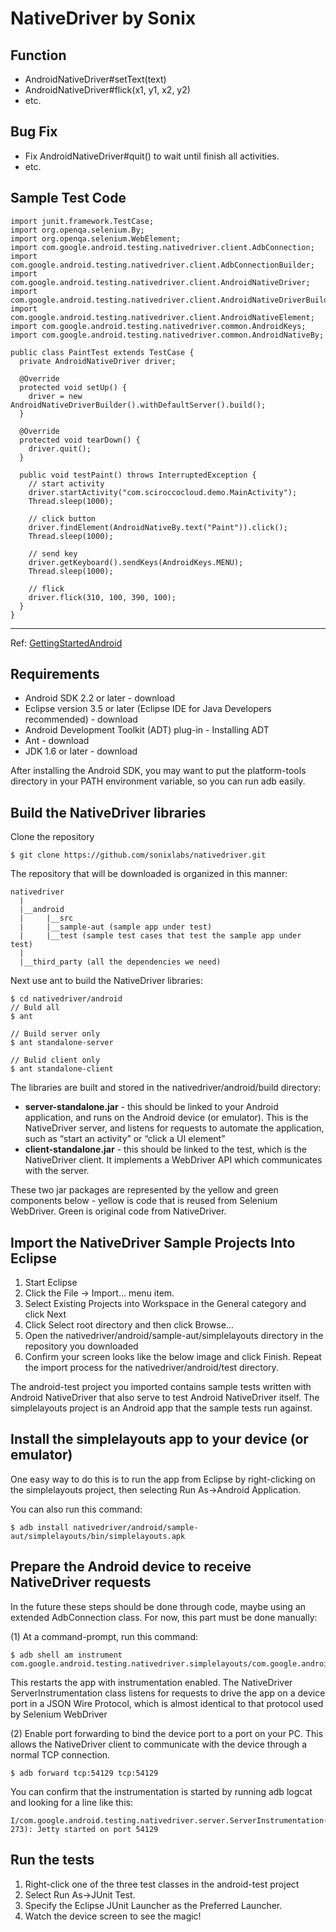 # NativeDriver by Sonix

## Function

* AndroidNativeDriver#setText(text)
* AndroidNativeDriver#flick(x1, y1, x2, y2)
* etc.

## Bug Fix

* Fix AndroidNativeDriver#quit() to wait until finish all activities.
* etc.

## Sample Test Code

    import junit.framework.TestCase;
    import org.openqa.selenium.By;
    import org.openqa.selenium.WebElement;
    import com.google.android.testing.nativedriver.client.AdbConnection;
    import com.google.android.testing.nativedriver.client.AdbConnectionBuilder;
    import com.google.android.testing.nativedriver.client.AndroidNativeDriver;
    import com.google.android.testing.nativedriver.client.AndroidNativeDriverBuilder;
    import com.google.android.testing.nativedriver.client.AndroidNativeElement;
    import com.google.android.testing.nativedriver.common.AndroidKeys;
    import com.google.android.testing.nativedriver.common.AndroidNativeBy;

    public class PaintTest extends TestCase {
      private AndroidNativeDriver driver;

      @Override
      protected void setUp() {
        driver = new AndroidNativeDriverBuilder().withDefaultServer().build();
      }

      @Override
      protected void tearDown() {
        driver.quit();
      }

      public void testPaint() throws InterruptedException {
        // start activity
        driver.startActivity("com.sciroccocloud.demo.MainActivity");
        Thread.sleep(1000);

        // click button
        driver.findElement(AndroidNativeBy.text("Paint")).click();
        Thread.sleep(1000);

        // send key
        driver.getKeyboard().sendKeys(AndroidKeys.MENU);
        Thread.sleep(1000);

        // flick
        driver.flick(310, 100, 390, 100);
      }
    }



--------------
Ref: [GettingStartedAndroid](https://code.google.com/p/nativedriver/wiki/GettingStartedAndroid)

## Requirements

* Android SDK 2.2 or later - download
* Eclipse version 3.5 or later (Eclipse IDE for Java Developers recommended) - download
* Android Development Toolkit (ADT) plug-in - Installing ADT
* Ant - download
* JDK 1.6 or later - download

After installing the Android SDK, you may want to put the platform-tools directory in your PATH environment variable, so you can run adb easily.

## Build the NativeDriver libraries

Clone the repository

    $ git clone https://github.com/sonixlabs/nativedriver.git

The repository that will be downloaded is organized in this manner:

    nativedriver
      |
      |__android
      |     |__src
      |     |__sample-aut (sample app under test)
      |     |__test (sample test cases that test the sample app under test)
      |
      |__third_party (all the dependencies we need)

Next use ant to build the NativeDriver libraries:

    $ cd nativedriver/android
    // Buld all
    $ ant

    // Build server only
    $ ant standalone-server

    // Bulid client only
    $ ant standalone-client

The libraries are built and stored in the nativedriver/android/build directory:

* **server-standalone.jar** - this should be linked to your Android application, and runs on the Android device (or emulator). This is the NativeDriver server, and listens for requests to automate the application, such as “start an activity” or “click a UI element”
* **client-standalone.jar** - this should be linked to the test, which is the NativeDriver client. It implements a WebDriver API which communicates with the server.

These two jar packages are represented by the yellow and green components below - yellow is code that is reused from Selenium WebDriver. Green is original code from NativeDriver.



## Import the NativeDriver Sample Projects Into Eclipse

1. Start Eclipse
2. Click the File -> Import... menu item.
3. Select Existing Projects into Workspace in the General category and click Next
4. Click Select root directory and then click Browse...
5. Open the nativedriver/android/sample-aut/simplelayouts directory in the repository you downloaded
6. Confirm your screen looks like the below image and click Finish. Repeat the import process for the nativedriver/android/test directory.

The android-test project you imported contains sample tests written with Android NativeDriver that also serve to test Android NativeDriver itself. The simplelayouts project is an Android app that the sample tests run against.

## Install the simplelayouts app to your device (or emulator)

One easy way to do this is to run the app from Eclipse by right-clicking on the simplelayouts project, then selecting Run As->Android Application.

You can also run this command:

    $ adb install nativedriver/android/sample-aut/simplelayouts/bin/simplelayouts.apk

## Prepare the Android device to receive NativeDriver requests
In the future these steps should be done through code, maybe using an extended AdbConnection class. For now, this part must be done manually:

(1) At a command-prompt, run this command:

    $ adb shell am instrument com.google.android.testing.nativedriver.simplelayouts/com.google.android.testing.nativedriver.server.ServerInstrumentation

This restarts the app with instrumentation enabled. The NativeDriver ServerInstrumentation class listens for requests to drive the app on a device port in a JSON Wire Protocol, which is almost identical to that protocol used by Selenium WebDriver

(2) Enable port forwarding to bind the device port to a port on your PC. This allows the NativeDriver client to communicate with the device through a normal TCP connection.

    $ adb forward tcp:54129 tcp:54129

You can confirm that the instrumentation is started by running adb logcat and looking for a line like this:

    I/com.google.android.testing.nativedriver.server.ServerInstrumentation(  273): Jetty started on port 54129

## Run the tests

1. Right-click one of the three test classes in the android-test project
2. Select Run As->JUnit Test.
3. Specify the Eclipse JUnit Launcher as the Preferred Launcher.
4. Watch the device screen to see the magic!

